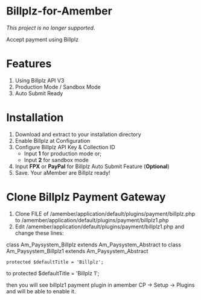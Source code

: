 # Billplz-for-Amember
*This project is no longer supported.*

Accept payment using Billplz

# Features
1. Using Billplz API V3
2. Production Mode / Sandbox Mode
3. Auto Submit Ready

# Installation
1. Download and extract to your installation directory
2. Enable Billplz at Configuration
3. Configure Billplz API Key & Collection ID
   * Input **1** for production mode or;
   * Input **2** for sandbox mode
4. Input **FPX** or **PayPal** for Billplz Auto Submit Feature (**Optional**)
5. Save. Your aMember are Billplz ready!

# Clone Billplz Payment Gateway
1. Clone FILE of /amember/application/default/plugins/payment/billplz.php to /amember/application/default/plugins/payment/billplz1.php
2. Edit /amember/application/default/plugins/payment/billplz1.php and change these lines: 

 class Am_Paysystem_Billplz extends Am_Paysystem_Abstract
to 
 class Am_Paysystem_Billplz1 extends Am_Paysystem_Abstract

    protected $defaultTitle = 'Billplz';
to
    protected $defaultTitle = 'Billplz 1';

then you will see billplz1 payment plugin in amember CP -> Setup -> Plugins and will be able to enable it.
